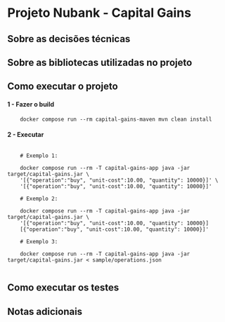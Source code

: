 # Projeto Nubank - Capital Gains

## Sobre as decisões técnicas


## Sobre as bibliotecas utilizadas no projeto


## Como executar o projeto

#### 1 - Fazer o build
``` shell
    docker compose run --rm capital-gains-maven mvn clean install
```

#### 2 - Executar
``` shell
    
    # Exemplo 1:
    
    docker compose run --rm -T capital-gains-app java -jar target/capital-gains.jar \
    '[{"operation":"buy", "unit-cost":10.00, "quantity": 10000}]' \
    '[{"operation":"buy", "unit-cost":10.00, "quantity": 10000}]'
    
    # Exemplo 2:
    
    docker compose run --rm -T capital-gains-app java -jar target/capital-gains.jar \
    '[{"operation":"buy", "unit-cost":10.00, "quantity": 10000}]
    [{"operation":"buy", "unit-cost":10.00, "quantity": 10000}]'
    
    # Exemplo 3:
    
    docker compose run --rm -T capital-gains-app java -jar target/capital-gains.jar < sample/operations.json
        
```

## Como executar os testes


## Notas adicionais